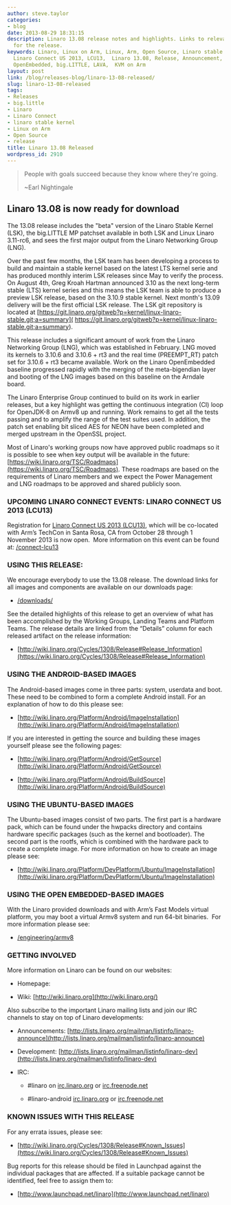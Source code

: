 ```yaml
---
author: steve.taylor
categories:
- blog
date: 2013-08-29 18:31:15
description: Linaro 13.08 release notes and highlights. Links to relevant downloads
  for the release.
keywords: Linaro, Linux on Arm, Linux, Arm, Open Source, Linaro stable kernel, LSK,
  Linaro Connect US 2013, LCU13,  Linaro 13.08, Release, Announcement, Ubuntu, Android,
  OpenEmbedded, big.LITTLE, LAVA,  KVM on Arm
layout: post
link: /blog/releases-blog/linaro-13-08-released/
slug: linaro-13-08-released
tags:
- Releases
- big.little
- Linaro
- Linaro Connect
- linaro stable kernel
- Linux on Arm
- Open Source
- release
title: Linaro 13.08 Released
wordpress_id: 2910
---
```


<blockquote>People with goals succeed because they know where they're going.

~Earl Nightingale</blockquote>




## Linaro 13.08 is now ready for download


The 13.08 release includes the "beta" version of the Linaro Stable Kernel (LSK), the big.LITTLE MP patchset available in both LSK and Linux Linaro 3.11-rc6, and sees the first major output from the Linaro Networking Group (LNG).

Over the past few months, the LSK team has been developing a process to build and maintain a stable kernel based on the latest LTS kernel serie and has produced monthly interim LSK releases since May to verify the process. On August 4th, Greg Kroah ­Hartman announced 3.10 as the next long-­term stable (LTS) kernel series and this means the LSK team is able to produce a preview LSK release, based on the 3.10.9 stable kernel. Next month's 13.09 delivery will be the first official LSK release. The LSK git repository is located at [https://git.linaro.org/gitweb?p=kernel/linux-linaro-stable.git;a=summary]( https://git.linaro.org/gitweb?p=kernel/linux-linaro-stable.git;a=summary).

This release includes a significant amount of work from the Linaro Networking Group (LNG), which was established in February. LNG moved its kernels to 3.10.6 and 3.10.6 + rt3 and the real time (PREEMPT_RT) patch set for 3.10.6 + rt3 became available. Work on the Linaro OpenEmbedded baseline progressed rapidly with the merging of the meta-bigendian layer and booting of the LNG images based on this baseline on the Arndale board.

The Linaro Enterprise Group continued to build on its work in earlier releases, but a key highlight was getting the continuous integration (CI) loop for OpenJDK-8 on Armv8 up and running. Work remains to get all the tests passing and to amplify the range of the test suites used. In addition, the patch set enabling bit sliced AES for NEON have been completed and merged upstream in the OpenSSL project.

Most of Linaro's working groups now have approved public roadmaps so it is possible to see when key output will be available in the future: [https://wiki.linaro.org/TSC/Roadmaps](https://wiki.linaro.org/TSC/Roadmaps). These roadmaps are based on the requirements of Linaro members and we expect the Power Management and LNG roadmaps to be approved and shared publicly soon.


### UPCOMING LINARO CONNECT EVENTS: LINARO CONNECT US 2013 (LCU13)


Registration for [Linaro Connect US 2013 (LCU13)](http://connect.linaro.org/lcu13/), which will be co-located with Arm’s TechCon in Santa Rosa, CA from October 28 through 1 November 2013 is now open.  More information on this event can be found at: [/connect-lcu13](http://connect.linaro.org/lcu13/)


### USING THIS RELEASE:


We encourage everybody to use the 13.08 release. The download links for all images and components are available on our downloads page:




  * [/downloads/](/latest/downloads/)


See the detailed highlights of this release to get an overview of what has been accomplished by the Working Groups, Landing Teams and Platform Teams. The release details are linked from the “Details” column for each released artifact on the release information:


  * [http://wiki.linaro.org/Cycles/1308/Release#Release_Information](https://wiki.linaro.org/Cycles/1308/Release#Release_Information)




### USING THE ANDROID-BASED IMAGES


The Android-based images come in three parts: system, userdata and boot. These need to be combined to form a complete Android install. For an explanation of how to do this please see:




  * [http://wiki.linaro.org/Platform/Android/ImageInstallation](http://wiki.linaro.org/Platform/Android/ImageInstallation)


If you are interested in getting the source and building these images yourself please see the following pages:


  * [http://wiki.linaro.org/Platform/Android/GetSource](http://wiki.linaro.org/Platform/Android/GetSource)


  * [http://wiki.linaro.org/Platform/Android/BuildSource](http://wiki.linaro.org/Platform/Android/BuildSource)




### USING THE UBUNTU-BASED IMAGES


The Ubuntu-based images consist of two parts. The first part is a hardware pack, which can be found under the hwpacks directory and contains hardware specific packages (such as the kernel and bootloader). The second part is the rootfs, which is combined with the hardware pack to create a complete image. For more information on how to create an image please see:




  * [http://wiki.linaro.org/Platform/DevPlatform/Ubuntu/ImageInstallation](http://wiki.linaro.org/Platform/DevPlatform/Ubuntu/ImageInstallation)




### USING THE OPEN EMBEDDED-BASED IMAGES


With the Linaro provided downloads and with Arm’s Fast Models virtual platform, you may boot a virtual Armv8 system and run 64-bit binaries.  For more information please see:




  * [/engineering/armv8](/engineering/initiatives/armv8/)




### GETTING INVOLVED


More information on Linaro can be found on our websites:




  * Homepage: [](/)


  * Wiki: [http://wiki.linaro.org](http://wiki.linaro.org/)


Also subscribe to the important Linaro mailing lists and join our IRC channels to stay on top of Linaro developments:


  * Announcements: [http://lists.linaro.org/mailman/listinfo/linaro-announce](http://lists.linaro.org/mailman/listinfo/linaro-announce)


  * Development: [http://lists.linaro.org/mailman/listinfo/linaro-dev](http://lists.linaro.org/mailman/listinfo/linaro-dev)


  * IRC:


    * #linaro on [irc.linaro.org](/contact/irc/) or [irc.freenode.net](/contact/irc/)


    * #linaro-android [irc.linaro.org](/contact/irc/) or [irc.freenode.net](/contact/irc/)







### KNOWN ISSUES WITH THIS RELEASE


For any errata issues, please see:




  * [http://wiki.linaro.org/Cycles/1308/Release#Known_Issues](https://wiki.linaro.org/Cycles/1308/Release#Known_Issues)


Bug reports for this release should be filed in Launchpad against the individual packages that are affected. If a suitable package cannot be identified, feel free to assign them to:


  * [http://www.launchpad.net/linaro](http://www.launchpad.net/linaro)